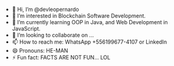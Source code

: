 - 👋 Hi, I’m @devleopernardo
- 👀 I’m interested in Blockchain Software Development.
- 🌱 I’m currently learning OOP in Java, and Web Development in JavaScript. 
- 💞️ I’m looking to collaborate on ...
- 📫 How to reach me: WhatsApp +556199677-4107 or LinkedIn 
- 😄 Pronouns: HE-MAN
- ⚡ Fun fact: FACTS ARE NOT FUN... LOL

<!---
devleopernardo/devleopernardo is a ✨ special ✨ repository because its `README.md` (this file) appears on your GitHub profile.
You can click the Preview link to take a look at your changes.
--->
